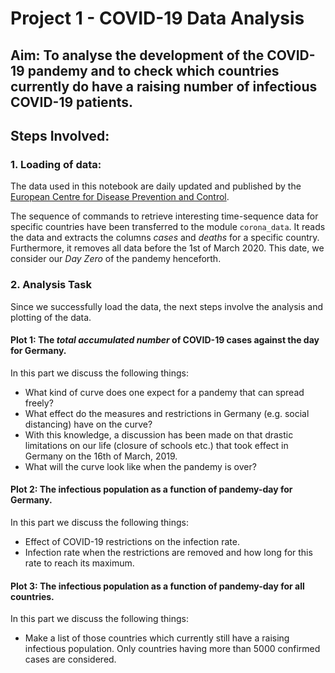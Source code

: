 # Project 1 - COVID-19 Data Analysis
## Aim: To analyse the development of the COVID-19 pandemy and to check which countries currently do have a raising number of infectious COVID-19 patients.
## Steps Involved:
### 1. Loading of data:
The data used in this notebook are daily updated and published by the [European Centre for Disease Prevention and Control](https://www.ecdc.europa.eu/en/publications-data/download-todays-data-geographic-distribution-covid-19-cases-worldwide).

The  sequence of commands to retrieve interesting time-sequence data for specific countries have been transferred to the module `corona_data`. It reads the data and extracts the columns *cases* and *deaths* for a specific country. Furthermore, it removes all data before the 1st of March 2020. This date, we consider our *Day Zero* of the pandemy henceforth.

### 2. Analysis Task
Since we successfully load the data, the next steps involve the analysis and plotting of the data.
#### Plot 1: The *total accumulated number* of COVID-19 cases against the day for Germany.
In this part we discuss the following things:
   * What kind of curve does one expect for a pandemy that can spread freely? 
   * What effect do the measures and restrictions in Germany (e.g. social distancing) have on the curve? 
   * With this knowledge, a discussion has been made on that drastic limitations on our life (closure of schools etc.) that took effect in Germany on the 16th of March, 2019.
   * What will the curve look like when the pandemy is over?
#### Plot 2: The infectious population as a function of pandemy-day for Germany.
In this part we discuss the following things:
   * Effect of COVID-19 restrictions on the infection rate.
   * Infection rate when the restrictions are removed and how long for this rate to reach its maximum.
#### Plot 3: The infectious population as a function of pandemy-day for all countries.
In this part we discuss the following things:
   * Make a list of those countries which currently still have a raising infectious population. Only countries having more than 5000 confirmed cases are considered. 



